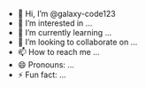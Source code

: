 - 👋 Hi, I’m @galaxy-code123
- 👀 I’m interested in ...
- 🌱 I’m currently learning ...
- 💞️ I’m looking to collaborate on ...
- 📫 How to reach me ...
- 😄 Pronouns: ...
- ⚡ Fun fact: ...

<!---
galaxy-code123/galaxy-code123 is a ✨ special ✨ repository because its `README.md` (this file) appears on your GitHub profile.
You can click the Preview link to take a look at your changes.----
--->
